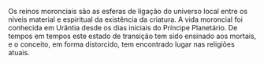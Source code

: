 ﻿Os reinos moronciais são as esferas de ligação do universo local entre os níveis material e espiritual da existência da criatura. A vida moroncial foi conhecida em Urântia desde os dias iniciais do Príncipe Planetário. De tempos em tempos este estado de transição tem sido ensinado aos mortais, e o conceito, em forma distorcido, tem encontrado lugar nas religiões atuais.